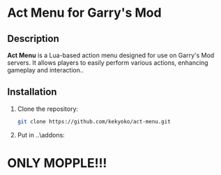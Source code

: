 # Act Menu for Garry's Mod

## Description

**Act Menu** is a Lua-based action menu designed for use on Garry's Mod servers. It allows players to easily perform various actions, enhancing gameplay and interaction..

## Installation

1. Clone the repository:
   ```bash
   git clone https://github.com/kekyoko/act-menu.git

1. Put in ..\addons:

# ONLY MOPPLE!!!
